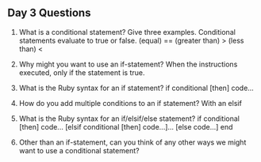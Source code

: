 ## Day 3 Questions

1. What is a conditional statement? Give three examples.
Conditional statements evaluate to true or false.
(equal) ==
(greater than) >
(less than) <

1. Why might you want to use an if-statement? When the instructions executed, only if the statement is true.

1. What is the Ruby syntax for an if statement?
if conditional [then]
   code...
1. How do you add multiple conditions to an if statement?
With an elsif
1. What is the Ruby syntax for an if/elsif/else statement?
if conditional [then]
   code...
[elsif conditional [then]
   code...]...
[else
   code...]
end

1. Other than an if-statement, can you think of any other ways we might want to use a conditional statement?
